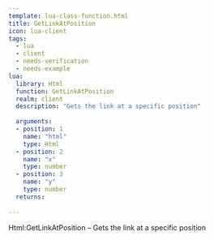 ```yaml
---
template: lua-class-function.html
title: GetLinkAtPosition
icon: lua-client
tags:
  - lua
  - client
  - needs-verification
  - needs-example
lua:
  library: Html
  function: GetLinkAtPosition
  realm: client
  description: "Gets the link at a specific position"
  
  arguments:
  - position: 1
    name: "html"
    type: Html
  - position: 2
    name: "x"
    type: number
  - position: 3
    name: "y"
    type: number
  returns:
    
---
```


<div class="lua__search__keywords">
Html:GetLinkAtPosition &#x2013; Gets the link at a specific position
</div>
